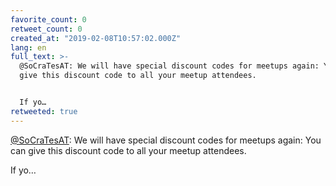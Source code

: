```yaml
---
favorite_count: 0
retweet_count: 0
created_at: "2019-02-08T10:57:02.000Z"
lang: en
full_text: >-
  @SoCraTesAT: We will have special discount codes for meetups again: You can
  give this discount code to all your meetup attendees.


  If yo…
retweeted: true
---
```


[@SoCraTesAT](https://twitter.com/SoCraTesAT): We will have special discount
codes for meetups again: You can give this discount code to all your meetup
attendees.

If yo…
